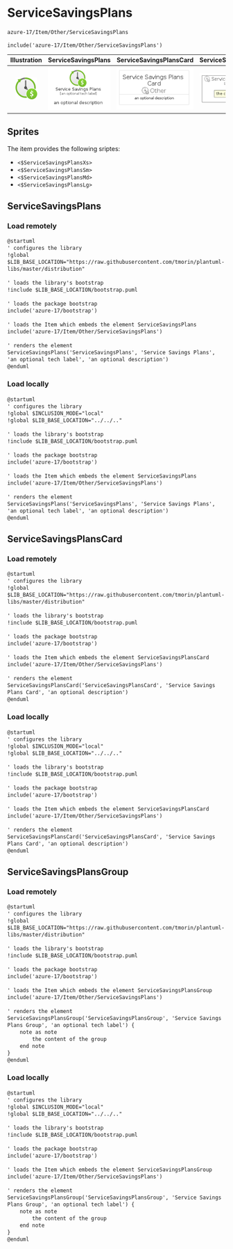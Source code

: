 # ServiceSavingsPlans


```text
azure-17/Item/Other/ServiceSavingsPlans
```

```text
include('azure-17/Item/Other/ServiceSavingsPlans')
```



| Illustration | ServiceSavingsPlans | ServiceSavingsPlansCard | ServiceSavingsPlansGroup |
| :---: | :---: | :---: | :---: |
| ![illustration for Illustration](../../../azure-17/Item/Other/ServiceSavingsPlans.png) | ![illustration for ServiceSavingsPlans](../../../azure-17/Item/Other/ServiceSavingsPlans.Local.png) | ![illustration for ServiceSavingsPlansCard](../../../azure-17/Item/Other/ServiceSavingsPlansCard.Local.png) | ![illustration for ServiceSavingsPlansGroup](../../../azure-17/Item/Other/ServiceSavingsPlansGroup.Local.png) |



## Sprites
The item provides the following sriptes:

- `<$ServiceSavingsPlansXs>`
- `<$ServiceSavingsPlansSm>`
- `<$ServiceSavingsPlansMd>`
- `<$ServiceSavingsPlansLg>`





## ServiceSavingsPlans

### Load remotely
```plantuml
@startuml
' configures the library
!global $LIB_BASE_LOCATION="https://raw.githubusercontent.com/tmorin/plantuml-libs/master/distribution"

' loads the library's bootstrap
!include $LIB_BASE_LOCATION/bootstrap.puml

' loads the package bootstrap
include('azure-17/bootstrap')

' loads the Item which embeds the element ServiceSavingsPlans
include('azure-17/Item/Other/ServiceSavingsPlans')

' renders the element
ServiceSavingsPlans('ServiceSavingsPlans', 'Service Savings Plans', 'an optional tech label', 'an optional description')
@enduml
```

### Load locally
```plantuml
@startuml
' configures the library
!global $INCLUSION_MODE="local"
!global $LIB_BASE_LOCATION="../../.."

' loads the library's bootstrap
!include $LIB_BASE_LOCATION/bootstrap.puml

' loads the package bootstrap
include('azure-17/bootstrap')

' loads the Item which embeds the element ServiceSavingsPlans
include('azure-17/Item/Other/ServiceSavingsPlans')

' renders the element
ServiceSavingsPlans('ServiceSavingsPlans', 'Service Savings Plans', 'an optional tech label', 'an optional description')
@enduml
```

## ServiceSavingsPlansCard

### Load remotely
```plantuml
@startuml
' configures the library
!global $LIB_BASE_LOCATION="https://raw.githubusercontent.com/tmorin/plantuml-libs/master/distribution"

' loads the library's bootstrap
!include $LIB_BASE_LOCATION/bootstrap.puml

' loads the package bootstrap
include('azure-17/bootstrap')

' loads the Item which embeds the element ServiceSavingsPlansCard
include('azure-17/Item/Other/ServiceSavingsPlans')

' renders the element
ServiceSavingsPlansCard('ServiceSavingsPlansCard', 'Service Savings Plans Card', 'an optional description')
@enduml
```

### Load locally
```plantuml
@startuml
' configures the library
!global $INCLUSION_MODE="local"
!global $LIB_BASE_LOCATION="../../.."

' loads the library's bootstrap
!include $LIB_BASE_LOCATION/bootstrap.puml

' loads the package bootstrap
include('azure-17/bootstrap')

' loads the Item which embeds the element ServiceSavingsPlansCard
include('azure-17/Item/Other/ServiceSavingsPlans')

' renders the element
ServiceSavingsPlansCard('ServiceSavingsPlansCard', 'Service Savings Plans Card', 'an optional description')
@enduml
```

## ServiceSavingsPlansGroup

### Load remotely
```plantuml
@startuml
' configures the library
!global $LIB_BASE_LOCATION="https://raw.githubusercontent.com/tmorin/plantuml-libs/master/distribution"

' loads the library's bootstrap
!include $LIB_BASE_LOCATION/bootstrap.puml

' loads the package bootstrap
include('azure-17/bootstrap')

' loads the Item which embeds the element ServiceSavingsPlansGroup
include('azure-17/Item/Other/ServiceSavingsPlans')

' renders the element
ServiceSavingsPlansGroup('ServiceSavingsPlansGroup', 'Service Savings Plans Group', 'an optional tech label') {
    note as note
        the content of the group
    end note
}
@enduml
```

### Load locally
```plantuml
@startuml
' configures the library
!global $INCLUSION_MODE="local"
!global $LIB_BASE_LOCATION="../../.."

' loads the library's bootstrap
!include $LIB_BASE_LOCATION/bootstrap.puml

' loads the package bootstrap
include('azure-17/bootstrap')

' loads the Item which embeds the element ServiceSavingsPlansGroup
include('azure-17/Item/Other/ServiceSavingsPlans')

' renders the element
ServiceSavingsPlansGroup('ServiceSavingsPlansGroup', 'Service Savings Plans Group', 'an optional tech label') {
    note as note
        the content of the group
    end note
}
@enduml
```

